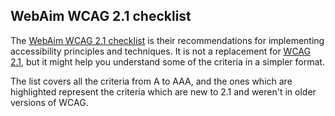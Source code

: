 ## WebAim WCAG 2.1 checklist

The [WebAim WCAG 2.1 checklist](https://webaim.org/standards/wcag/checklist) is their recommendations for implementing accessibility principles and techniques. It is not a replacement for [WCAG 2.1](https://www.w3.org/TR/WCAG21/), but it might help you understand some of the criteria in a simpler format.

The list covers all the criteria from A to AAA, and the ones which are highlighted represent the criteria which are new to 2.1 and weren't in older versions of WCAG.

